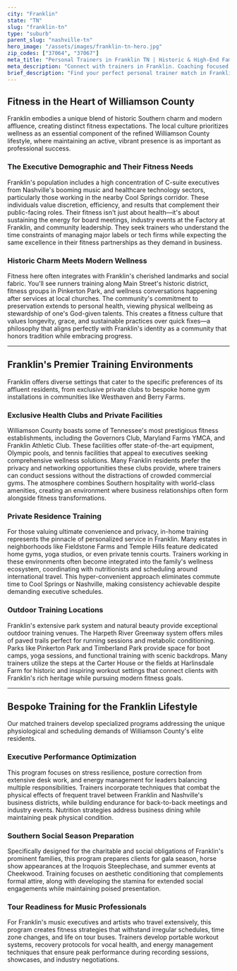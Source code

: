 ```yaml
---
city: "Franklin"
state: "TN"
slug: "franklin-tn"
type: "suburb"
parent_slug: "nashville-tn"
hero_image: "/assets/images/franklin-tn-hero.jpg"
zip_codes: ["37064", "37067"]
meta_title: "Personal Trainers in Franklin TN | Historic & High-End Family Fitness"
meta_description: "Connect with trainers in Franklin. Coaching focused on historic downtown, family wellness, and prestigious country club amenities."
brief_description: "Find your perfect personal trainer match in Franklin, TN. Our elite service connects Williamson County's discerning residents—from music executives in Arrington to tech leaders in Cool Springs—with certified fitness professionals who understand your demanding schedule and high standards. Whether you prefer private sessions in your home gym, training at exclusive clubs like the Governors Club, or outdoor workouts along the Harpeth River, we specialize in creating bespoke fitness partnerships. Stop searching and start transforming with a trainer who aligns with your affluent lifestyle and Southern values. Your personalized match is just one click away."
---
```

## Fitness in the Heart of Williamson County

Franklin embodies a unique blend of historic Southern charm and modern affluence, creating distinct fitness expectations. The local culture prioritizes wellness as an essential component of the refined Williamson County lifestyle, where maintaining an active, vibrant presence is as important as professional success.

### The Executive Demographic and Their Fitness Needs
Franklin's population includes a high concentration of C-suite executives from Nashville's booming music and healthcare technology sectors, particularly those working in the nearby Cool Springs corridor. These individuals value discretion, efficiency, and results that complement their public-facing roles. Their fitness isn't just about health—it's about sustaining the energy for board meetings, industry events at the Factory at Franklin, and community leadership. They seek trainers who understand the time constraints of managing major labels or tech firms while expecting the same excellence in their fitness partnerships as they demand in business.

### Historic Charm Meets Modern Wellness
Fitness here often integrates with Franklin's cherished landmarks and social fabric. You'll see runners training along Main Street's historic district, fitness groups in Pinkerton Park, and wellness conversations happening after services at local churches. The community's commitment to preservation extends to personal health, viewing physical wellbeing as stewardship of one's God-given talents. This creates a fitness culture that values longevity, grace, and sustainable practices over quick fixes—a philosophy that aligns perfectly with Franklin's identity as a community that honors tradition while embracing progress.

---

## Franklin's Premier Training Environments

Franklin offers diverse settings that cater to the specific preferences of its affluent residents, from exclusive private clubs to bespoke home gym installations in communities like Westhaven and Berry Farms.

### Exclusive Health Clubs and Private Facilities
Williamson County boasts some of Tennessee's most prestigious fitness establishments, including the Governors Club, Maryland Farms YMCA, and Franklin Athletic Club. These facilities offer state-of-the-art equipment, Olympic pools, and tennis facilities that appeal to executives seeking comprehensive wellness solutions. Many Franklin residents prefer the privacy and networking opportunities these clubs provide, where trainers can conduct sessions without the distractions of crowded commercial gyms. The atmosphere combines Southern hospitality with world-class amenities, creating an environment where business relationships often form alongside fitness transformations.

### Private Residence Training
For those valuing ultimate convenience and privacy, in-home training represents the pinnacle of personalized service in Franklin. Many estates in neighborhoods like Fieldstone Farms and Temple Hills feature dedicated home gyms, yoga studios, or even private tennis courts. Trainers working in these environments often become integrated into the family's wellness ecosystem, coordinating with nutritionists and scheduling around international travel. This hyper-convenient approach eliminates commute time to Cool Springs or Nashville, making consistency achievable despite demanding executive schedules.

### Outdoor Training Locations
Franklin's extensive park system and natural beauty provide exceptional outdoor training venues. The Harpeth River Greenway system offers miles of paved trails perfect for running sessions and metabolic conditioning. Parks like Pinkerton Park and Timberland Park provide space for boot camps, yoga sessions, and functional training with scenic backdrops. Many trainers utilize the steps at the Carter House or the fields at Harlinsdale Farm for historic and inspiring workout settings that connect clients with Franklin's rich heritage while pursuing modern fitness goals.

---

## Bespoke Training for the Franklin Lifestyle

Our matched trainers develop specialized programs addressing the unique physiological and scheduling demands of Williamson County's elite residents.

### Executive Performance Optimization
This program focuses on stress resilience, posture correction from extensive desk work, and energy management for leaders balancing multiple responsibilities. Trainers incorporate techniques that combat the physical effects of frequent travel between Franklin and Nashville's business districts, while building endurance for back-to-back meetings and industry events. Nutrition strategies address business dining while maintaining peak physical condition.

### Southern Social Season Preparation
Specifically designed for the charitable and social obligations of Franklin's prominent families, this program prepares clients for gala season, horse show appearances at the Iroquois Steeplechase, and summer events at Cheekwood. Training focuses on aesthetic conditioning that complements formal attire, along with developing the stamina for extended social engagements while maintaining poised presentation.

### Tour Readiness for Music Professionals
For Franklin's music executives and artists who travel extensively, this program creates fitness strategies that withstand irregular schedules, time zone changes, and life on tour buses. Trainers develop portable workout systems, recovery protocols for vocal health, and energy management techniques that ensure peak performance during recording sessions, showcases, and industry negotiations.